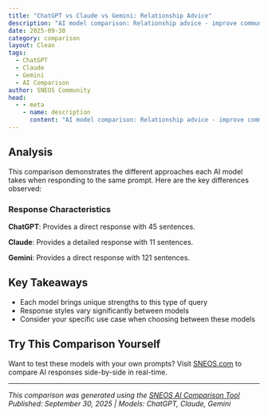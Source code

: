 ```yaml
---
title: "ChatGPT vs Claude vs Gemini: Relationship Advice"
description: "AI model comparison: Relationship advice - improve communication and connection..."
date: 2025-09-30
category: comparison
layout: Clean
tags:
  - ChatGPT
  - Claude
  - Gemini
  - AI Comparison
author: SNEOS Community
head:
  - - meta
    - name: description
      content: "AI model comparison: Relationship advice - improve communication and connection..."
---
```


<ChatComparison
  title="ChatGPT vs Claude vs Gemini: Relationship Advice"
  prompt="Relationship advice - improve communication and connection"
  :responses='{
    "ChatGPT": "Improving communication and connection in a relationship is foundational to building trust, understanding, and intimacy. Here are some thoughtful tips to help enhance both:\n\n1. **Active Listening**  \n   - Give your full attention when your partner speaks.  \n   - Avoid interrupting and instead reflect back what you heard to show understanding.  \n   - Ask clarifying questions to deepen the conversation.\n\n2. **Express Yourself Clearly and Honestly**  \n   - Share your feelings and thoughts openly without blaming or criticizing.  \n   - Use \u201CI\u201D statements (e.g., \u201CI feel...\u201D rather than \u201CYou always...\u201D) to express your needs.  \n   - Be transparent about your expectations and concerns.\n\n3. **Create Regular Check-Ins**  \n   - Set aside time regularly to discuss your relationship, feelings, and any issues.  \n   - Use this time to appreciate each other and address concerns before they grow.\n\n4. **Show Empathy and Validate Feelings**  \n   - Acknowledge your partner\u2019s emotions, even if you don\u2019t fully agree.  \n   - Validation helps your partner feel heard and understood, strengthening emotional bonds.\n\n5. **Practice Patience and Avoid Assumptions**  \n   - Give your partner time to communicate fully.  \n   - Avoid jumping to conclusions or making assumptions about their intentions.\n\n6. **Non-Verbal Communication Matters**  \n   - Pay attention to body language, facial expressions, and tone of voice.  \n   - Use touch, eye contact, and gestures to convey love and support.\n\n7. **Address Conflicts Constructively**  \n   - Approach disagreements calmly and focus on resolving issues, not winning arguments.  \n   - Avoid blaming, sarcasm, or bringing up past grievances.  \n   - Seek compromise and mutual understanding.\n\n8. **Invest Time in Shared Activities**  \n   - Engage in activities you both enjoy to strengthen your bond.  \n   - This can create new memories and deepen your connection.\n\n9. **Seek Growth Together**  \n   - Be open to learning and evolving as individuals and as a couple.  \n   - Consider reading relationship books, attending workshops, or seeking counseling if needed.\n\n10. **Express Appreciation and Affection Regularly**  \n    - Small gestures of love and gratitude reinforce positive feelings.  \n    - Compliment your partner and acknowledge their efforts sincerely.\n\nRemember, improving communication and connection is an ongoing process. It takes effort, understanding, and a genuine desire to nurture your relationship. If challenges persist, consider couples therapy as a supportive space to work through difficulties.",
    "Claude": "Here are some key strategies to strengthen communication and deepen your connection:\n\n## **Active Communication Skills**\n- **Listen to understand, not to respond** - Give your full attention without planning your rebuttal\n- **Use \u0022I\u0022 statements** - \u0022I feel...\u0022 rather than \u0022You always...\u0022 to avoid defensiveness\n- **Ask open-ended questions** - Show genuine curiosity about their thoughts and feelings\n- **Reflect back what you hear** - \u0022What I\u0027m hearing is...\u0022 to ensure understanding\n\n## **Creating Safe Spaces**\n- **Schedule regular check-ins** - Set aside dedicated time for meaningful conversation\n- **Practice emotional validation** - Acknowledge their feelings even if you disagree\n- **Avoid criticism during vulnerable moments** - Create trust by being supportive when they open up\n- **Take breaks when heated** - \u0022Let\u0027s pause and come back to this\u0022 prevents escalation\n\n## **Building Connection**\n- **Share appreciations regularly** - Notice and verbalize what you value about them\n- **Create new experiences together** - Novel activities strengthen bonds\n- **Show interest in their world** - Learn about their hobbies, dreams, daily experiences\n- **Practice physical affection** - Appropriate touch releases bonding hormones\n\n## **Daily Habits**\n- Put devices away during conversations\n- Ask about their day with genuine interest\n- Express gratitude for small things\n- Make eye contact when talking\n\nWhat specific communication challenges are you facing? I can offer more targeted advice.",
    "Gemini": "Okay, let\u0027s work on improving communication and connection in your relationship. This is a broad topic, so to give you the best advice, I\u0027ll cover some key areas and offer actionable steps.  Tell me more if you want me to focus on a specific area.\n\n**I. Understanding the Foundation: Why is Communication and Connection Important?**\n\n*   **Reduces Conflict:** Clear communication helps prevent misunderstandings that lead to arguments.\n*   **Builds Trust:** Open and honest communication fosters a sense of trust and security.\n*   **Deepens Intimacy:** Sharing thoughts, feelings, and experiences creates a deeper emotional bond.\n*   **Enhances Problem Solving:** When you can communicate effectively, you can tackle challenges as a team.\n*   **Increases Happiness:** Feeling heard, understood, and connected to your partner contributes to overall relationship satisfaction.\n\n**II. Key Areas to Focus On:**\n\nHere are the main areas we\u0027ll address:\n\n1.  **Active Listening:** Truly hearing and understanding your partner.\n2.  **Open and Honest Sharing:** Expressing yourself authentically and vulnerably.\n3.  **Empathy and Validation:** Understanding and acknowledging your partner\u0027s feelings.\n4.  **Conflict Resolution:**  Managing disagreements constructively.\n5.  **Non-Verbal Communication:** Paying attention to body language and tone.\n6.  **Quality Time and Shared Experiences:** Creating opportunities for connection.\n7.  **Appreciation and Affection:** Expressing love and gratitude.\n\n**III. Actionable Steps to Improve Communication and Connection:**\n\n**1. Active Listening:**\n\n*   **Put Away Distractions:** When your partner is talking, turn off the TV, put down your phone, and make eye contact.\n*   **Focus:** Concentrate on what they are saying, not on what you want to say next.\n*   **Reflect Back:** Paraphrase what you\u0027ve heard to ensure understanding.  For example, \u0022So, it sounds like you\u0027re feeling frustrated because...\u0022 or \u0022If I understand correctly, you\u0027re saying...\u0022\n*   **Ask Clarifying Questions:** \u0022Can you tell me more about that?\u0022 or \u0022What do you mean by...?\u0022\n*   **Avoid Interrupting:** Let them finish their thought before jumping in.\n*   **Resist the Urge to Fix:** Sometimes, people just want to be heard, not given solutions.  Ask, \u0022Are you looking for advice, or do you just want me to listen?\u0022\n\n**2. Open and Honest Sharing:**\n\n*   **Create a Safe Space:** Make sure your partner feels comfortable sharing their thoughts and feelings without judgment.\n*   **Be Vulnerable:** Share your own thoughts, feelings, fears, and dreams.  This builds intimacy.\n*   **Use \u0022I\u0022 Statements:** Express your feelings from your own perspective.  For example, \u0022I feel hurt when...\u0022 instead of \u0022You always make me feel...\u0022\n*   **Be Specific:** Avoid vague statements.  Be clear about what you\u0027re feeling and why.\n*   **Practice Transparency:** Be honest about your thoughts and actions.\n*   **Share Your Needs:** Communicating your needs is not selfish. It gives your partner the opportunity to meet them.\n\n**3. Empathy and Validation:**\n\n*   **Try to Understand Their Perspective:** Even if you don\u0027t agree, try to see things from their point of view.\n*   **Acknowledge Their Feelings:** Let them know you understand how they\u0027re feeling.  \u0022That sounds really frustrating,\u0022 or \u0022I can see why you\u0027re upset.\u0022\n*   **Validate Their Emotions:**  Tell them their feelings are valid, even if you don\u0027t feel the same way.  \u0022It makes sense that you would feel that way,\u0022 or \u0022Your feelings are important to me.\u0022\n*   **Avoid Minimizing Their Feelings:** Don\u0027t say things like \u0022Don\u0027t worry about it\u0022 or \u0022It\u0027s not a big deal.\u0022\n*   **Show Compassion:** Offer comfort and support when they\u0027re struggling.\n\n**4. Conflict Resolution:**\n\n*   **Choose the Right Time and Place:** Don\u0027t try to resolve conflicts when you\u0027re tired, stressed, or in public.\n*   **Stay Calm:** Take a break if you feel your emotions escalating.\n*   **Focus on the Issue, Not the Person:** Attack the problem, not each other.\n*   **Listen to Understand, Not to Respond:**  (Refer back to active listening).\n*   **Find Common Ground:**  Identify areas where you agree and build from there.\n*   **Be Willing to Compromise:**  Relationships require give and take.\n*   **Forgive and Move On:** Holding onto resentment will only damage your relationship.\n*   **Set Boundaries:**  Respect each other\u0027s boundaries during disagreements.\n\n**5. Non-Verbal Communication:**\n\n*   **Pay Attention to Body Language:**  Are you making eye contact?  Are your arms crossed?  Are you fidgeting?\n*   **Be Aware of Your Tone of Voice:**  Are you speaking in a sarcastic, condescending, or angry tone?\n*   **Use Positive Body Language:**  Smile, nod, and touch your partner affectionately.\n*   **Mirroring:** Subtly mirroring your partner\u0027s body language can create a sense of connection.\n*   **Be Mindful of Facial Expressions:** Your face can reveal your emotions even when you\u0027re trying to hide them.\n\n**6. Quality Time and Shared Experiences:**\n\n*   **Schedule Dedicated Time Together:**  Make it a priority to spend quality time with your partner, even if it\u0027s just for a few minutes each day.\n*   **Plan Dates:**  Go out to dinner, see a movie, or try a new activity together.\n*   **Engage in Hobbies Together:**  Find activities that you both enjoy and do them together.\n*   **Travel Together:**  Traveling can create lasting memories and strengthen your bond.\n*   **Unplug and Connect:**  Put away your phones and other devices and focus on each other.\n\n**7. Appreciation and Affection:**\n\n*   **Express Gratitude:**  Tell your partner how much you appreciate them.  \u0022Thank you for making dinner,\u0022 or \u0022I really appreciate you listening to me.\u0022\n*   **Give Compliments:**  Tell them what you love about them.  \u0022You\u0027re a great cook,\u0022 or \u0022You have a beautiful smile.\u0022\n*   **Show Affection:**  Hold hands, hug, kiss, and cuddle.\n*   **Give Gifts:**  Give thoughtful gifts that show you care.\n*   **Perform Acts of Service:**  Do things for your partner that will make their life easier.\n*   **Use Words of Affirmation:** Use kind, loving and supportive words.\n\n**IV.  Important Considerations:**\n\n*   **Consistency is Key:**  Don\u0027t just try these techniques once.  Make them a part of your daily routine.\n*   **Be Patient:**  It takes time to change communication patterns.\n*   **Seek Professional Help:** If you\u0027re struggling to improve communication on your own, consider seeing a therapist or counselor. A professional can provide guidance and support.\n*   **Be Realistic:** No relationship is perfect.  Expect disagreements and challenges along the way.\n*   **Focus on Progress, Not Perfection:** Celebrate small victories and don\u0027t get discouraged by setbacks.\n*   **Self-Reflection is Crucial:**  Be honest with yourself about your own communication patterns and how they impact the relationship.\n*   **Address Underlying Issues:** Sometimes communication problems are a symptom of deeper issues in the relationship.  If you suspect this is the case, address those issues directly.\n\n**To give you more tailored advice, tell me:**\n\n*   **What specific communication challenges are you facing?** (e.g., arguing, difficulty expressing feelings, feeling unheard)\n*   **How long have you been together?**\n*   **What have you already tried to improve communication?**\n*   **Is there a specific event or situation that triggered this need for improvement?**\n*   **What do you hope to achieve by improving communication and connection?**\n\nThe more information you provide, the better I can help!  Let\u0027s work together to create a stronger and more fulfilling relationship.\n"
  }'
  published-date="22:46"
/>

## Analysis

This comparison demonstrates the different approaches each AI model takes when responding to the same prompt. Here are the key differences observed:

### Response Characteristics

**ChatGPT**: Provides a direct response with 45 sentences. 

**Claude**: Provides a detailed response with 11 sentences. 

**Gemini**: Provides a direct response with 121 sentences. 

## Key Takeaways

- Each model brings unique strengths to this type of query
- Response styles vary significantly between models
- Consider your specific use case when choosing between these models

## Try This Comparison Yourself

Want to test these models with your own prompts? Visit [SNEOS.com](https://sneos.com) to compare AI responses side-by-side in real-time.

---

*This comparison was generated using the [SNEOS AI Comparison Tool](https://sneos.com)*
*Published: September 30, 2025 | Models: ChatGPT, Claude, Gemini*

